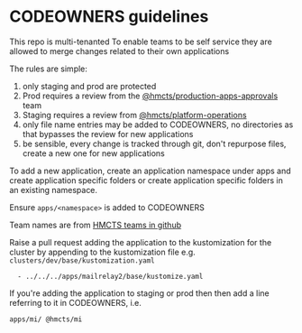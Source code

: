 # CODEOWNERS guidelines

This repo is multi-tenanted
To enable teams to be self service they are allowed to merge changes related to their own applications

The rules are simple:
1. only staging and prod are protected
1. Prod requires a review from the [@hmcts/production-apps-approvals](https://github.com/orgs/hmcts/teams/production-apps-approvals/members) team
1. Staging requires a review from [@hmcts/platform-operations](https://github.com/orgs/hmcts/teams/platform-operations/members)
1. only file name entries may be added to CODEOWNERS, no directories as that bypasses the review for new applications
1. be sensible, every change is tracked through git, don't repurpose files, create a new one for new applications

To add a new application, create an application namespace under apps and create application specific folders or create application specific folders in an existing namespace.

Ensure `apps/<namespace>` is added to CODEOWNERS

Team names are from [HMCTS teams in github](https://github.com/orgs/hmcts/teams)

Raise a pull request adding the application to the kustomization for the cluster by appending to the kustomization file e.g. ```clusters/dev/base/kustomization.yaml```

```
  - ../../../apps/mailrelay2/base/kustomize.yaml
```


If you're adding the application to staging or prod then then add a line referring to it in CODEOWNERS, i.e. 

```
apps/mi/ @hmcts/mi
```
